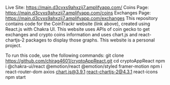 Live Site: https://main.d3cvxs9ahxzij7.amplifyapp.com/
Coins Page: https://main.d3cvxs9ahxzij7.amplifyapp.com/coins
Exchanges Page: https://main.d3cvxs9ahxzij7.amplifyapp.com/exchanges
This repository contains code for the CoinTrackr website (link above), created using React.js with Chakra UI.
This website uses APIs of coin gecko to get exchanges and crypto coins information and uses chart.js and react-chartjs-2 packages to display those graphs.
This website is a personal project.

To run this code, use the following commands:
git clone https://github.com/chirag4601/cryptoAppReact.git
cd cryptoAppReact
npm i @chakra-ui/react @emotion/react @emotion/styled framer-motion
npm i react-router-dom axios chart.js@3.9.1 react-chartjs-2@4.3.1 react-icons
npm start
